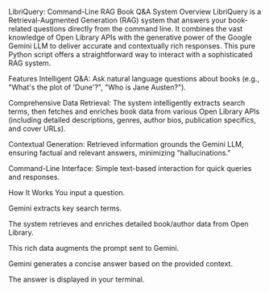 
LibriQuery: Command-Line RAG Book Q&A System
Overview
LibriQuery is a Retrieval-Augmented Generation (RAG) system that answers your book-related questions directly from the command line. It combines the vast knowledge of Open Library APIs with the generative power of the Google Gemini LLM to deliver accurate and contextually rich responses. This pure Python script offers a straightforward way to interact with a sophisticated RAG system.

Features
Intelligent Q&A: Ask natural language questions about books (e.g., "What's the plot of 'Dune'?", "Who is Jane Austen?").

Comprehensive Data Retrieval: The system intelligently extracts search terms, then fetches and enriches book data from various Open Library APIs (including detailed descriptions, genres, author bios, publication specifics, and cover URLs).

Contextual Generation: Retrieved information grounds the Gemini LLM, ensuring factual and relevant answers, minimizing "hallucinations."

Command-Line Interface: Simple text-based interaction for quick queries and responses.

How It Works
You input a question.

Gemini extracts key search terms.

The system retrieves and enriches detailed book/author data from Open Library.

This rich data augments the prompt sent to Gemini.

Gemini generates a concise answer based on the provided context.

The answer is displayed in your terminal.
